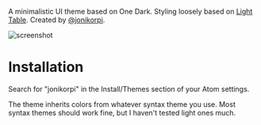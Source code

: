 A minimalistic UI theme based on One Dark. Styling loosely based on [Light Table](http://lighttable.com). Created by [@jonikorpi](https://twitter.com/jonikorpi).

![screenshot](https://dl.dropboxusercontent.com/u/1231109/Screenshot%202015-03-28%2002.20.17.png)

# Installation

Search for "jonikorpi" in the Install/Themes section of your Atom settings.

The theme inherits colors from whatever syntax theme you use. Most syntax themes should work fine, but I haven't tested light ones much.
